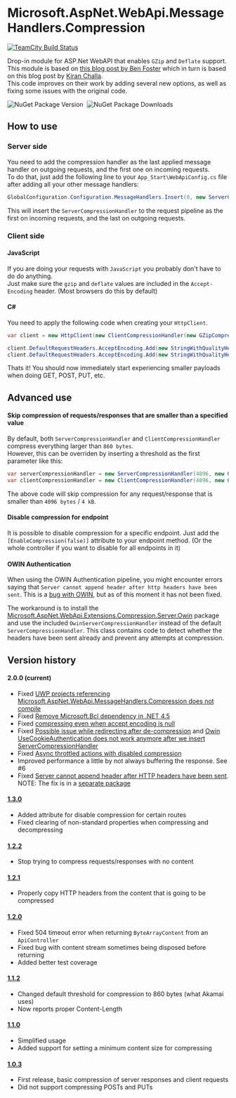 Microsoft.AspNet.WebApi.MessageHandlers.Compression
===================================================
[![TeamCity Build Status](https://img.shields.io/teamcity/https/teamcity.knowit.no/e/External_MicrosoftAspNetWebApiExtensionsCompression_General_Release.svg?style=flat-square)](https://teamcity.knowit.no/viewType.html?buildTypeId=External_MicrosoftAspNetWebApiExtensionsCompression_General_Release&tab=buildTypeStatusDiv&branch_External_MicrosoftAspNetWebApiExtensionsCompression_General=__all_branches__)  

Drop-in module for ASP.Net WebAPI that enables `GZip` and `Deflate` support.  
This module is based on [this blog post by Ben Foster](http://benfoster.io/blog/aspnet-web-api-compression) which in turn is based on this blog post by [Kiran Challa](http://blogs.msdn.com/b/kiranchalla/archive/2012/09/04/handling-compression-accept-encoding-sample.aspx).  
This code improves on their work by adding several new options, as well as fixing some issues with the original code.

![NuGet Package Version](http://img.shields.io/nuget/v/Microsoft.AspNet.WebApi.Extensions.Compression.Server.svg?style=flat-square)&nbsp;&nbsp;![NuGet Package Downloads](http://img.shields.io/nuget/dt/Microsoft.AspNet.WebApi.Extensions.Compression.Server.svg?style=flat-square)

## How to use
### Server side
You need to add the compression handler as the last applied message handler on outgoing requests, and the first one on incoming requests.  
To do that, just add the following line to your `App_Start\WebApiConfig.cs` file after adding all your other message handlers:  
```csharp
GlobalConfiguration.Configuration.MessageHandlers.Insert(0, new ServerCompressionHandler(new GZipCompressor(), new DeflateCompressor()));
```
This will insert the `ServerCompressionHandler` to the request pipeline as the first on incoming requests, and the last on outgoing requests.
  
### Client side
  
#### JavaScript
If you are doing your requests with `JavaScript` you probably don't have to do do anything.  
Just make sure the `gzip` and `deflate` values are included in the `Accept-Encoding` header. (Most browsers do this by default)  
  
#### C\# 
You need to apply the following code when creating your `HttpClient`.  
```csharp
var client = new HttpClient(new ClientCompressionHandler(new GZipCompressor(), new DeflateCompressor()));

client.DefaultRequestHeaders.AcceptEncoding.Add(new StringWithQualityHeaderValue("gzip"));
client.DefaultRequestHeaders.AcceptEncoding.Add(new StringWithQualityHeaderValue("deflate"));
```
  
Thats it! You should now immediately start experiencing smaller payloads when doing GET, POST, PUT, etc.

## Advanced use
#### Skip compression of requests/responses that are smaller than a specified value
By default, both `ServerCompressionHandler` and `ClientCompressionHandler` compress everything larger than `860 bytes`.  
However, this can be overriden by inserting a threshold as the first parameter like this:
```csharp
var serverCompressionHandler = new ServerCompressionHandler(4096, new GZipCompressor(), new DeflateCompressor());
var clientCompressionHandler = new ClientCompressionHandler(4096, new GZipCompressor(), new DeflateCompressor());
```
The above code will skip compression for any request/response that is smaller than `4096 bytes` / `4 kB`.

#### Disable compression for endpoint
It is possible to disable compression for a specific endpoint. Just add the `[EnableCompression(false)]` attribute to your endpoint method. (Or the whole controller if you want to disable for all endpoints in it)

#### OWIN Authentication
When using the OWIN Authentication pipeline, you might encounter errors saying that `Server cannot append header after http headers have been sent`. This is a [bug with OWIN](katanaproject.codeplex.com/discussions/540202), but as of this moment it has not been fixed.  

The workaround is to install the [Microsoft.AspNet.WebApi.Extensions.Compression.Server.Owin](https://www.nuget.org/packages/Microsoft.AspNet.WebApi.Extensions.Compression.Server.Owin/) package and use the included `OwinServerCompressionHandler` instead of the default `ServerCompressionHandler`. This class contains code to detect whether the headers have been sent already and prevent any attempts at compression.  

## Version history
#### 2.0.0 (current)
* Fixed [UWP projects referencing Microsoft.AspNet.WebApi.MessageHandlers.Compression does not compile](https://github.com/azzlack/Microsoft.AspNet.WebApi.MessageHandlers.Compression/issues/17)
* Fixed [Remove Microsoft.Bcl dependency in .NET 4.5](https://github.com/azzlack/Microsoft.AspNet.WebApi.MessageHandlers.Compression/issues/23)
* Fixed [compressing even when accept encoding is null](https://github.com/azzlack/Microsoft.AspNet.WebApi.MessageHandlers.Compression/issues/21)
* Fixed [Possible issue while redirecting after de-compression](https://github.com/azzlack/Microsoft.AspNet.WebApi.MessageHandlers.Compression/issues/11) and [Owin UseCookieAuthentication does not work anymore after we insert ServerCompressionHandler](https://github.com/azzlack/Microsoft.AspNet.WebApi.MessageHandlers.Compression/issues/22)
* Fixed [Async throttled actions with disabled compression](https://github.com/azzlack/Microsoft.AspNet.WebApi.MessageHandlers.Compression/issues/20)
* Improved performance a little by not always buffering the response. See #6 
* Fixed [Server cannot append header after HTTP headers have been sent](https://github.com/azzlack/Microsoft.AspNet.WebApi.MessageHandlers.Compression/issues/13). NOTE: The fix is in a [separate package](https://www.nuget.org/packages/Microsoft.AspNet.WebApi.Extensions.Compression.Server.Owin/)

#### [1.3.0](https://www.nuget.org/packages/Microsoft.AspNet.WebApi.MessageHandlers.Compression/1.3.0)
* Added attribute for disable compression for certain routes
* Fixed clearing of non-standard properties when compressing and decompressing

#### [1.2.2](https://www.nuget.org/packages/Microsoft.AspNet.WebApi.MessageHandlers.Compression/1.2.2)
* Stop trying to compress requests/responses with no content

#### [1.2.1](https://www.nuget.org/packages/Microsoft.AspNet.WebApi.MessageHandlers.Compression/1.2.1)
* Properly copy HTTP headers from the content that is going to be compressed

#### [1.2.0](https://www.nuget.org/packages/Microsoft.AspNet.WebApi.MessageHandlers.Compression/1.2.0)
* Fixed 504 timeout error when returning `ByteArrayContent` from an `ApiController`
* Fixed bug with content stream sometimes being disposed before returning
* Added better test coverage

#### [1.1.2](https://www.nuget.org/packages/Microsoft.AspNet.WebApi.MessageHandlers.Compression/1.1.2)
* Changed default threshold for compression to 860 bytes (what Akamai uses)
* Now reports proper Content-Length

#### [1.1.0](https://www.nuget.org/packages/Microsoft.AspNet.WebApi.MessageHandlers.Compression/1.1.0)
* Simplified usage
* Added support for setting a minimum content size for compressing

#### [1.0.3](https://www.nuget.org/packages/Microsoft.AspNet.WebApi.MessageHandlers.Compression/1.0.3)
* First release, basic compression of server responses and client requests
* Did not support compressing POSTs and PUTs
